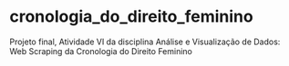 # cronologia_do_direito_feminino
Projeto final, Atividade VI da disciplina Análise e Visualização de Dados: Web Scraping da Cronologia do Direito Feminino
